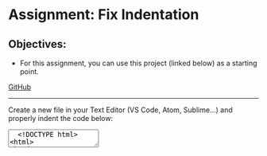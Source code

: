<h1>Assignment: Fix Indentation</h1>

<h2>Objectives:</h2>
<ul>
  <li>For this assignment, you can use this project (linked below) as a starting point.</li>
</ul>
<a href="https://github.com/TheCodingDojo/webFun_html_indentation">GitHub</a>

<hr>

<p>Create a new file in your Text Editor (VS Code, Atom, Sublime...) and properly indent the code below:</p>
<textarea>
  <!DOCTYPE html>
<html>
<head>
<title>
Basic I
</title>
</head>
<body>
<h1>
What language do you love?
</h1>
<p>
I love HTML!
</p>
</body>
</html>
</textarea>
